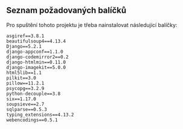 ## Seznam požadovaných balíčků

Pro spuštění tohoto projektu je třeba nainstalovat následující balíčky:

```
asgiref==3.8.1
beautifulsoup4==4.13.4
Django==5.2.1
django-appconf==1.1.0
django-codemirror2==0.2
django-htmlmin==0.11.0
django-imagekit==5.0.0
html5lib==1.1
pilkit==3.0
pillow==11.2.1
psycopg==3.2.9
python-decouple==3.8
six==1.17.0
soupsieve==2.7
sqlparse==0.5.3
typing_extensions==4.13.2
webencodings==0.5.1
```
